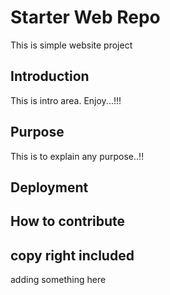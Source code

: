 # Starter Web Repo
This is simple website project
## Introduction
This is intro area. Enjoy...!!!
## Purpose
This is to explain any purpose..!!
## Deployment

## How to contribute

## copy right included
adding something here